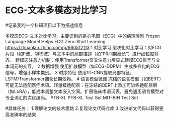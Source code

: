 # ECG-文本多模态对比学习
#记录我的一个科研项目以下为描述信息

多模态ECG-文本对比学习，主要识别的是心电图（ECG）中的病理类别
Frozen Language Model Helps ECG Zero-Shot Learning
https://zhuanlan.zhihu.com/p/660512113
1 对比学习
层次化对比学习：对ECG片段（如P波、QRS波）与文本中的局部描述（如“PR间期延长”）进行细粒度对齐。
跨模态注意力机制：使用Transformer交叉注意力层显式建模ECG信号与文本词元的交互。
2 数据增强
使用扩散模型（如ECG-DDPM）生成多样化的ECG信号，增强小样本类别。
3 时序特征
使用1D-CNN提取局部特征，LSTM/Transformer捕获长期依赖。
4 语言模型微调
冻结的语言模型（如BERT）可能无法适配医疗术语。轻量级适配器：在冻结的BERT上添加可训练适配器层（如LoRA），低成本调整文本嵌入空间。扩展临床术语词表，避免通用语言模型对专业词汇的次优编码。
PTB-XL
PTB-XL Test Set
MIT-BIH Test Set

#具体任务：
1.理解论文的技术思路
2.复现论文代码仓库
3.改进论文代码以获得更高准确率的结果
